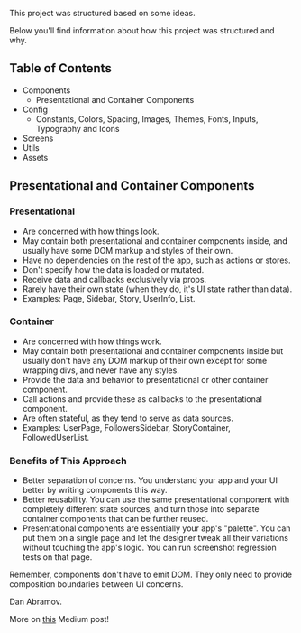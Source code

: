 This project was structured based on some ideas.

Below you'll find information about how this project was structured and why.

## Table of Contents

- Components
  - Presentational and Container Components
- Config
  - Constants, Colors, Spacing, Images, Themes, Fonts, Inputs, Typography and Icons
- Screens
- Utils
- Assets

## Presentational and Container Components

### Presentational

- Are concerned with how things look.
- May contain both presentational and container components inside, and usually have some DOM markup and styles of their own.
- Have no dependencies on the rest of the app, such as actions or stores.
- Don't specify how the data is loaded or mutated.
- Receive data and callbacks exclusively via props.
- Rarely have their own state (when they do, it's UI state rather than data).
- Examples: Page, Sidebar, Story, UserInfo, List.

### Container

- Are concerned with how things work.
- May contain both presentational and container components inside but usually don't have any DOM markup of their own except for some wrapping divs, and never have any styles.
- Provide the data and behavior to presentational or other container component.
- Call actions and provide these as callbacks to the presentational component.
- Are often stateful, as they tend to serve as data sources.
- Examples: UserPage, FollowersSidebar, StoryContainer, FollowedUserList.

### Benefits of This Approach

- Better separation of concerns. You understand your app and your UI better by writing components this way.
- Better reusability. You can use the same presentational component with completely different state sources, and turn those into separate container components that can be further reused.
- Presentational components are essentially your app's "palette". You can put them on a single page and let the designer tweak all their variations without touching the app's logic. You can run screenshot regression tests on that page.

Remember, components don't have to emit DOM. They only need to provide composition boundaries between UI concerns.

Dan Abramov.

More on [this](https://medium.com/@dan_abramov/smart-and-dumb-components-7ca2f9a7c7d0) Medium post!
